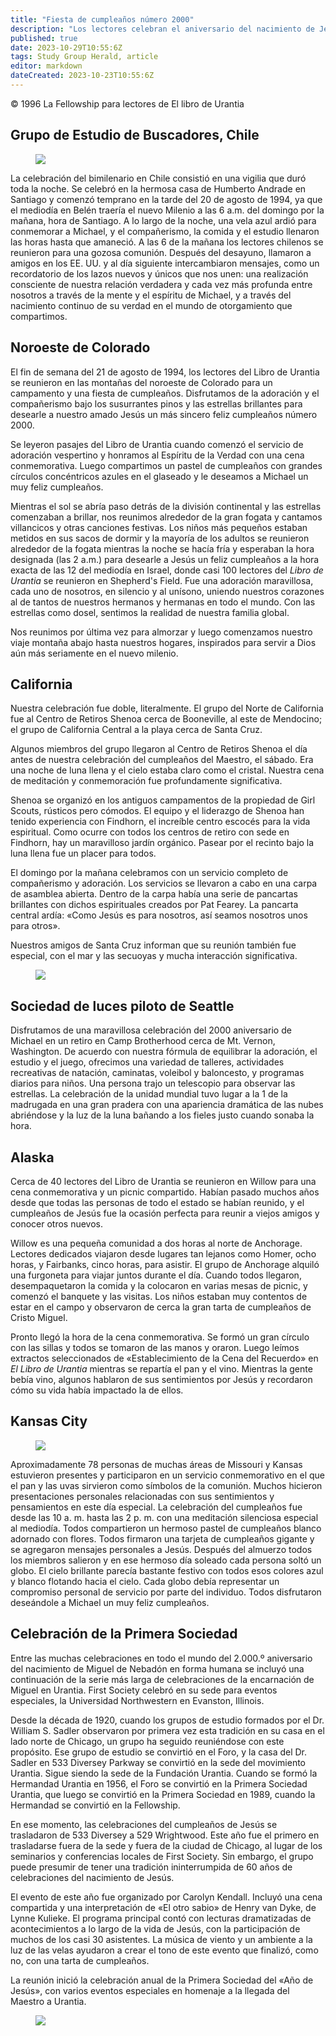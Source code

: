 ```yaml
---
title: "Fiesta de cumpleaños número 2000"
description: "Los lectores celebran el aniversario del nacimiento de Jesús"
published: true
date: 2023-10-29T10:55:6Z
tags: Study Group Herald, article
editor: markdown
dateCreated: 2023-10-23T10:55:6Z
---
```


<p class="v-card v-sheet theme--light grey lighten-3 px-2">© 1996 La Fellowship para lectores de El libro de Urantia</p>


## Grupo de Estudio de Buscadores, Chile

<figure id="Figure_1" class="image urantiapedia">
<img src="/image/article/Study_Group_Herald/Seekers_Study_Group.jpg">
</figure>

La celebración del bimilenario en Chile consistió en una vigilia que duró toda la noche. Se celebró en la hermosa casa de Humberto Andrade en Santiago y comenzó temprano en la tarde del 20 de agosto de 1994, ya que el mediodía en Belén traería el nuevo Milenio a las 6 a.m. del domingo por la mañana, hora de Santiago. A lo largo de la noche, una vela azul ardió para conmemorar a Michael, y el compañerismo, la comida y el estudio llenaron las horas hasta que amaneció. A las 6 de la mañana los lectores chilenos se reunieron para una gozosa comunión. Después del desayuno, llamaron a amigos en los EE. UU. y al día siguiente intercambiaron mensajes, como un recordatorio de los lazos nuevos y únicos que nos unen: una realización consciente de nuestra relación verdadera y cada vez más profunda entre nosotros a través de la mente y el espíritu de Michael, y a través del nacimiento continuo de su verdad en el mundo de otorgamiento que compartimos.

## Noroeste de Colorado

El fin de semana del 21 de agosto de 1994, los lectores del Libro de Urantia se reunieron en las montañas del noroeste de Colorado para un campamento y una fiesta de cumpleaños. Disfrutamos de la adoración y el compañerismo bajo los susurrantes pinos y las estrellas brillantes para desearle a nuestro amado Jesús un más sincero feliz cumpleaños número 2000.

Se leyeron pasajes del Libro de Urantia cuando comenzó el servicio de adoración vespertino y honramos al Espíritu de la Verdad con una cena conmemorativa. Luego compartimos un pastel de cumpleaños con grandes círculos concéntricos azules en el glaseado y le deseamos a Michael un muy feliz cumpleaños.

Mientras el sol se abría paso detrás de la división continental y las estrellas comenzaban a brillar, nos reunimos alrededor de la gran fogata y cantamos villancicos y otras canciones festivas. Los niños más pequeños estaban metidos en sus sacos de dormir y la mayoría de los adultos se reunieron alrededor de la fogata mientras la noche se hacía fría y esperaban la hora designada (las 2 a.m.) para desearle a Jesús un feliz cumpleaños a la hora exacta de las 12 del mediodía en Israel, donde casi 100 lectores del _Libro de Urantia_ se reunieron en Shepherd's Field. Fue una adoración maravillosa, cada uno de nosotros, en silencio y al unísono, uniendo nuestros corazones al de tantos de nuestros hermanos y hermanas en todo el mundo. Con las estrellas como dosel, sentimos la realidad de nuestra familia global.

Nos reunimos por última vez para almorzar y luego comenzamos nuestro viaje montaña abajo hasta nuestros hogares, inspirados para servir a Dios aún más seriamente en el nuevo milenio.

## California

Nuestra celebración fue doble, literalmente. El grupo del Norte de California fue al Centro de Retiros Shenoa cerca de Booneville, al este de Mendocino; el grupo de California Central a la playa cerca de Santa Cruz.

Algunos miembros del grupo llegaron al Centro de Retiros Shenoa el día antes de nuestra celebración del cumpleaños del Maestro, el sábado. Era una noche de luna llena y el cielo estaba claro como el cristal. Nuestra cena de meditación y conmemoración fue profundamente significativa.

Shenoa se organizó en los antiguos campamentos de la propiedad de Girl Scouts, rústicos pero cómodos. El equipo y el liderazgo de Shenoa han tenido experiencia con Findhorn, el increíble centro escocés para la vida espiritual. Como ocurre con todos los centros de retiro con sede en Findhorn, hay un maravilloso jardín orgánico. Pasear por el recinto bajo la luna llena fue un placer para todos.

El domingo por la mañana celebramos con un servicio completo de compañerismo y adoración. Los servicios se llevaron a cabo en una carpa de asamblea abierta. Dentro de la carpa había una serie de pancartas brillantes con dichos espirituales creados por Pat Fearey. La pancarta central ardía: «Como Jesús es para nosotros, así seamos nosotros unos para otros».

Nuestros amigos de Santa Cruz informan que su reunión también fue especial, con el mar y las secuoyas y mucha interacción significativa.

<figure id="Figure_2" class="image urantiapedia">
<img src="/image/article/Study_Group_Herald/cake.jpg">
</figure>

## Sociedad de luces piloto de Seattle

Disfrutamos de una maravillosa celebración del 2000 aniversario de Michael en un retiro en Camp Brotherhood cerca de Mt. Vernon, Washington. De acuerdo con nuestra fórmula de equilibrar la adoración, el estudio y el juego, ofrecimos una variedad de talleres, actividades recreativas de natación, caminatas, voleibol y baloncesto, y programas diarios para niños. Una persona trajo un telescopio para observar las estrellas. La celebración de la unidad mundial tuvo lugar a la 1 de la madrugada en una gran pradera con una apariencia dramática de las nubes abriéndose y la luz de la luna bañando a los fieles justo cuando sonaba la hora.

## Alaska

Cerca de 40 lectores del Libro de Urantia se reunieron en Willow para una cena conmemorativa y un picnic compartido. Habían pasado muchos años desde que todas las personas de todo el estado se habían reunido, y el cumpleaños de Jesús fue la ocasión perfecta para reunir a viejos amigos y conocer otros nuevos.

Willow es una pequeña comunidad a dos horas al norte de Anchorage. Lectores dedicados viajaron desde lugares tan lejanos como Homer, ocho horas, y Fairbanks, cinco horas, para asistir. El grupo de Anchorage alquiló una furgoneta para viajar juntos durante el día. Cuando todos llegaron, desempaquetaron la comida y la colocaron en varias mesas de picnic, y comenzó el banquete y las visitas. Los niños estaban muy contentos de estar en el campo y observaron de cerca la gran tarta de cumpleaños de Cristo Miguel.

Pronto llegó la hora de la cena conmemorativa. Se formó un gran círculo con las sillas y todos se tomaron de las manos y oraron. Luego leímos extractos seleccionados de «Establecimiento de la Cena del Recuerdo» en _El Libro de Urantia_ mientras se repartía el pan y el vino. Mientras la gente bebía vino, algunos hablaron de sus sentimientos por Jesús y recordaron cómo su vida había impactado la de ellos.

## Kansas City

<figure id="Figure_3" class="image urantiapedia">
<img src="/image/article/Study_Group_Herald/Kansas.jpg">
</figure>

Aproximadamente 78 personas de muchas áreas de Missouri y Kansas estuvieron presentes y participaron en un servicio conmemorativo en el que el pan y las uvas sirvieron como símbolos de la comunión. Muchos hicieron presentaciones personales relacionadas con sus sentimientos y pensamientos en este día especial. La celebración del cumpleaños fue desde las 10 a. m. hasta las 2 p. m. con una meditación silenciosa especial al mediodía. Todos compartieron un hermoso pastel de cumpleaños blanco adornado con flores. Todos firmaron una tarjeta de cumpleaños gigante y se agregaron mensajes personales a Jesús. Después del almuerzo todos los miembros salieron y en ese hermoso día soleado cada persona soltó un globo. El cielo brillante parecía bastante festivo con todos esos colores azul y blanco flotando hacia el cielo. Cada globo debía representar un compromiso personal de servicio por parte del individuo. Todos disfrutaron deseándole a Michael un muy feliz cumpleaños.

## Celebración de la Primera Sociedad

Entre las muchas celebraciones en todo el mundo del 2.000.º aniversario del nacimiento de Miguel de Nebadón en forma humana se incluyó una continuación de la serie más larga de celebraciones de la encarnación de Miguel en Urantia. First Society celebró en su sede para eventos especiales, la Universidad Northwestern en Evanston, Illinois.

Desde la década de 1920, cuando los grupos de estudio formados por el Dr. William S. Sadler observaron por primera vez esta tradición en su casa en el lado norte de Chicago, un grupo ha seguido reuniéndose con este propósito. Ese grupo de estudio se convirtió en el Foro, y la casa del Dr. Sadler en 533 Diversey Parkway se convirtió en la sede del movimiento Urantia. Sigue siendo la sede de la Fundación Urantia. Cuando se formó la Hermandad Urantia en 1956, el Foro se convirtió en la Primera Sociedad Urantia, que luego se convirtió en la Primera Sociedad en 1989, cuando la Hermandad se convirtió en la Fellowship.

En ese momento, las celebraciones del cumpleaños de Jesús se trasladaron de 533 Diversey a 529 Wrightwood. Este año fue el primero en trasladarse fuera de la sede y fuera de la ciudad de Chicago, al lugar de los seminarios y conferencias locales de First Society. Sin embargo, el grupo puede presumir de tener una tradición ininterrumpida de 60 años de celebraciones del nacimiento de Jesús.

El evento de este año fue organizado por Carolyn Kendall. Incluyó una cena compartida y una interpretación de «El otro sabio» de Henry van Dyke, de Lynne Kulieke. El programa principal contó con lecturas dramatizadas de acontecimientos a lo largo de la vida de Jesús, con la participación de muchos de los casi 30 asistentes. La música de viento y un ambiente a la luz de las velas ayudaron a crear el tono de este evento que finalizó, como no, con una tarta de cumpleaños.

La reunión inició la celebración anual de la Primera Sociedad del «Año de Jesús», con varios eventos especiales en homenaje a la llegada del Maestro a Urantia.

<figure id="Figure_4" class="image urantiapedia">
<img src="/image/article/Study_Group_Herald/flowers.jpg">
</figure>

